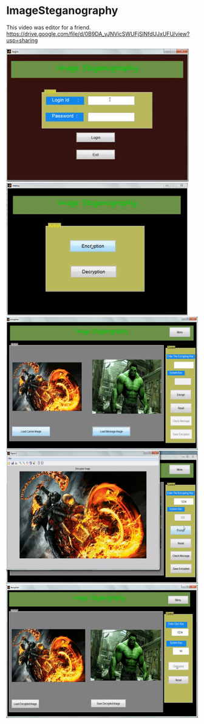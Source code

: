 # ImageSteganography

This video was editor for a friend.
https://drive.google.com/file/d/0B9DA_yJNVicSWUFjSlNfdUJxUFU/view?usp=sharing


<img src="images/matlablogin.png" height=350/> <img src="images/choose.png" height=350/> <img src="images/loadmsgimage.png" height=350/> <img src="images/imagegenertaed.png" height=350/> <img src="images/decrypt.png" height=350/>
